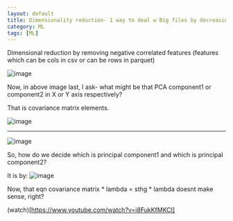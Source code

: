 ```yaml
---
layout: default
title: Dimensionality reduction- 1 way to deal w Big files by decreasing its size
category: ML
tags: [ML]
---
```

Dimensional reduction by removing negative correlated features (features which can be cols in csv or can be rows in parquet)

![image](https://github.com/sbibek086/write-the-docs/assets/11883023/6d1f50dd-88a2-459b-8c72-5f0b83485ba1)

Now, in above image last, I ask- what might be that PCA component1 or component2 in X or Y axis respectively?

That is covariance matrix elements.

![image](https://github.com/sbibek086/write-the-docs/assets/11883023/27244a2b-229c-4b00-a279-f9d6705900a0)

---
![image](https://github.com/sbibek086/write-the-docs/assets/11883023/99f31dfe-ce81-4547-a5fd-8b323ad328a3)

So, how do we decide which is principal component1 and which is principal component2?

It is by:
![image](https://github.com/sbibek086/write-the-docs/assets/11883023/c49cfe9b-fba1-41c8-bfef-0397bd234663)

Now, that eqn covariance matrix * lambda = sthg * lambda doesnt make sense, right?

(watch)[https://www.youtube.com/watch?v=i8FukKfMKCI]
